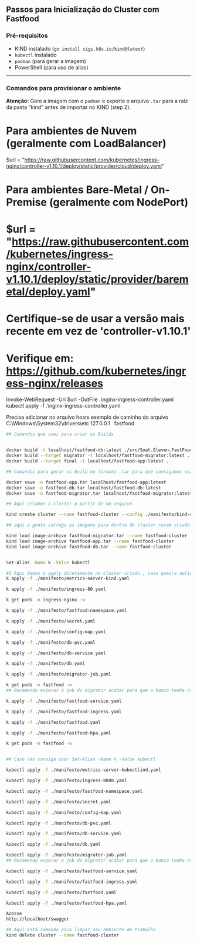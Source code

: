 ## Passos para Inicialização do Cluster com Fastfood

### Pré-requisitos

- KIND instalado (`go install sigs.k8s.io/kind@latest`)
- `kubectl` instalado
- `podman` (para gerar a imagem)
- PowerShell (para uso de alias)

---

### Comandos para provisionar o ambiente


**Atenção:** Gere a imagem com o `podman` e exporte o arquivo `.tar` para a raiz da pasta "kind" antes de importar no KIND (step 2).

# Para ambientes de Nuvem (geralmente com LoadBalancer)
$url = "https://raw.githubusercontent.com/kubernetes/ingress-nginx/controller-v1.10.1/deploy/static/provider/cloud/deploy.yaml"

# Para ambientes Bare-Metal / On-Premise (geralmente com NodePort)
# $url = "https://raw.githubusercontent.com/kubernetes/ingress-nginx/controller-v1.10.1/deploy/static/provider/baremetal/deploy.yaml"

# Certifique-se de usar a versão mais recente em vez de 'controller-v1.10.1'
# Verifique em: https://github.com/kubernetes/ingress-nginx/releases

Invoke-WebRequest -Uri $url -OutFile .\nginx-ingress-controller.yaml
kubectl apply -f .\nginx-ingress-controller.yaml

Precisa adicionar no arquivo hosts 
exemplo de caminho do arquivo C:\Windows\System32\drivers\etc
127.0.0.1   fastfood

```bash
## Comandos que usei para criar os Builds


docker build -t localhost/fastfood-db:latest ./src/Soat.Eleven.FastFood.Infra/
docker build --target migrator -t localhost/fastfood-migrator:latest .
docker build --target final -t localhost/fastfood-app:latest .

## Comandos para gerar os build no formato .tar para que consigamos usar em ambientes local 

docker save -o fastfood-app.tar localhost/fastfood-app:latest
docker save -o fastfood-db.tar localhost/fastfood-db:latest
docker save -o fastfood-migrator.tar localhost/fastfood-migrator:latest

## Aqui criamos o cluster a partir de um arquivo

kind create cluster --name fastfood-cluster --config ./manifesto/kind-config.yaml

## aqui a gente carrega as imagens para dentro do cluster recem criado 

kind load image-archive fastfood-migrator.tar --name fastfood-cluster
kind load image-archive fastfood-app.tar --name fastfood-cluster
kind load image-archive fastfood-db.tar --name fastfood-cluster


Set-Alias -Name k -Value kubectl

#2 Aqui damos o apply diretamente no cluster criado , caso queira aplicar de uma vez vou colocar um marcadores indicando onde parar para que a aplicação funcione corretamente
k apply -f ./manifesto/metrics-server-kind.yaml

k apply -f ./manifesto/ingress-80.yaml

k get pods -n ingress-nginx -w

k apply -f ./manifesto/fastfood-namespace.yaml

k apply -f ./manifesto/secret.yaml

k apply -f ./manifesto/config-map.yaml

k apply -f ./manifesto/db-pvc.yaml

k apply -f ./manifesto/db-service.yaml

k apply -f ./manifesto/db.yaml

k apply -f ./manifesto/migrator-job.yaml

k get pods -n fastfood -w
## Recomendo esperar o job do migrator acabar para que o banco tenha criado todas as tabelas antes de subir aplicação  k get pods -n fastfood -w

k apply -f ./manifesto/fastfood-service.yaml

k apply -f ./manifesto/fastfood-ingress.yaml

k apply -f ./manifesto/fastfood.yaml

k apply -f ./manifesto/fastfood-hpa.yaml

k get pods -n fastfood -w


## Caso não consiga usar Set-Alias -Name k -Value kubectl

kubectl apply -f ./manifesto/metrics-server-kubectlind.yaml

kubectl apply -f ./manifesto/ingress-8080.yaml

kubectl apply -f ./manifesto/fastfood-namespace.yaml

kubectl apply -f ./manifesto/secret.yaml

kubectl apply -f ./manifesto/config-map.yaml

kubectl apply -f ./manifesto/db-pvc.yaml

kubectl apply -f ./manifesto/db-service.yaml

kubectl apply -f ./manifesto/db.yaml

kubectl apply -f ./manifesto/migrator-job.yaml
## Recomendo esperar o job do migrator acabar para que o banco tenha criado todas as tabelas antes de subir aplicação

kubectl apply -f ./manifesto/fastfood-service.yaml

kubectl apply -f ./manifesto/fastfood-ingress.yaml

kubectl apply -f ./manifesto/fastfood.yaml

kubectl apply -f ./manifesto/fastfood-hpa.yaml

Acesse 
http://localhost/swagger

## Aqui está comando para limpar seu ambiente de trabalho
kind delete cluster --name fastfood-cluster
